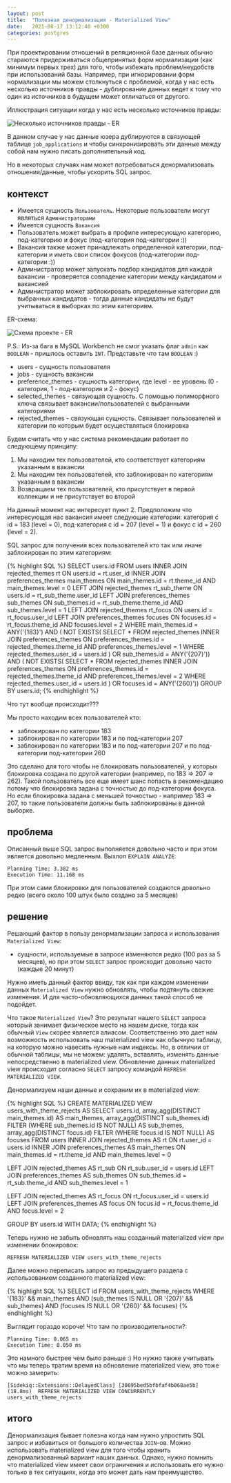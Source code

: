 ```yaml
---
layout: post
title:  "Полезная денормализация - Materialized View"
date:   2021-08-17 13:12:40 +0300
categories: postgres
---
```

При проектировании отношений в реляционной базе данных обычно стараются придерживаться общепринятых форм нормализации (как минимум первых трех) для того, чтобы избежать проблем/неудобств при использований базы. Например, при игнорировании форм нормализации мы можем столкнуться с проблемой, когда у нас есть несколько источников правды - дублирование данных ведет к тому что один из источников в будущем может отличаться от другого.

Иллюстрация ситуации когда у нас есть несколько источников правды:

![Несколько источников правды - ER](/assets/images/2021-08-17_1.png)

В данном случае у нас данные юзера дублируются в связующей таблице `job_applications` и чтобы синхронизировать эти данные между собой нам нужно писать дополнительный код.

Но в некоторых случаях нам может потребоваться денормализовать отношения/данные, чтобы ускорить SQL запрос.

## контекст

- Имеется сущность `Пользователь`. Некоторые пользователи могут являться `Aдминистраторами`
- Имеется сущность `Вакансия`
- Пользователь может выбрать в профиле интересующую категорию, под-категорию и фокус (под-категория под-категории :))
- Вакансия также может принадлежать определенной категории, под-категории и иметь свои список фокусов (под-категории под-категории :))
- Администратор может запускать подбор кандидатов для каждой вакансии - проверяется совпадение категории между кандидатом и вакансией
- Администратор может заблокировать определенные категории для выбранных кандидатов - тогда данные кандидаты не будут учитываться в выборках по этим категориям. 

ER-схема:

![Схема проекте - ER](/assets/images/2021-08-17_2.png)

P.S.: Из-за бага в MySQL Workbench не смог указать флаг `admin` как `BOOLEAN` - пришлось оставить `INT`. Представьте что там `BOOLEAN` :)

- users - сущность пользователя
- jobs - сущность вакансии
- preference_themes - сущность категории, где level - ее уровень (0 - категория, 1 - под-категория и 2 - фокус)
- selected_themes - связующая сущность. С помощью полиморфного ключа связывает вакансии/пользователей с выбранными категориями
- rejected_themes - связующая сущность. Связывает пользователей и категории по которым будет осуществляться блокировка

Будем считать что у нас система рекомендации работает по следующему принципу:
1. Мы находим тех пользователей, кто соответствует категориям указанным в вакансии
2. Мы находим тех пользователей, кто заблокирован по категориям указанным в вакансии
3. Возвращаем тех пользователей, кто присутствует в первой коллекции и не присутствует во второй

На данный момент нас интересует пункт 2. Предположим что интересующая нас вакансия имеет следующие категории: категория с id = 183 (level = 0), под-категория с id = 207 (level = 1) и фокус с id = 260 (level = 2).

SQL запрос для получения всех пользователей кто так или иначе заблокирован по этим категориям:

{% highlight SQL %}
SELECT users.id
FROM users
INNER JOIN rejected_themes rt ON users.id = rt.user_id
INNER JOIN preferences_themes main_themes ON main_themes.id = rt.theme_id AND main_themes.level = 0
LEFT JOIN rejected_themes rt_sub_theme ON users.id = rt_sub_theme.user_id
LEFT JOIN preferences_themes sub_themes ON sub_themes.id = rt_sub_theme.theme_id AND sub_themes.level = 1
LEFT JOIN rejected_themes rt_focus ON users.id = rt_focus.user_id
LEFT JOIN preferences_themes focuses ON focuses.id = rt_focus.theme_id AND focuses.level = 2
WHERE main_themes.id = ANY('{183}') AND (
  NOT EXISTS(
    SELECT *
    FROM rejected_themes
    INNER JOIN preferences_themes ON preferences_themes.id = rejected_themes.theme_id AND preferences_themes.level = 1
    WHERE rejected_themes.user_id = users.id
  ) OR sub_themes.id = ANY('{207}')) AND (
  NOT EXISTS(
    SELECT *
    FROM rejected_themes
    INNER JOIN preferences_themes ON preferences_themes.id = rejected_themes.theme_id AND preferences_themes.level = 2
    WHERE rejected_themes.user_id = users.id
  ) OR focuses.id = ANY('{260}'))
GROUP BY users.id;
{% endhighlight %}

Что тут вообще происходит???

Мы просто находим всех пользователей кто:
- заблокирован по категории 183
- заблокирован по категории 183 и по под-категории 207
- заблокирован по категории 183 и по под-категории 207 и по под-категории под-категории 260

Это сделано для того чтобы не блокировать пользователей, у которых блокировка создана по другой категории (например, по 183 => 207 => 262). Такой пользователь все еще имеет шанс попасть в рекомендацию потому что блокировка задана с точностью до под-категории фокуса. Но если блокировка задана с меньшей точностью - например 183 => 207, то такие пользователи должны быть заблокированы в данной выборке.

## проблема

Описанный выше SQL запрос выполняется довольно часто и при этом является довольно медленным. Выхлоп `EXPLAIN ANALYZE`:

```
Planning Time: 3.382 ms
Execution Time: 11.168 ms
```

При этом сами блокировки для пользователей создаются довольно редко (всего около 100 штук было создано за 5 месяцев)

## решение

Решающий фактор в пользу денормализации запроса и использования `Materialized View`:
- сущности, используемые в запросе изменяются редко (100 раз за 5 месяцев), но при этом `SELECT` запрос происходит довольно часто (каждые 20 минут)

Нужно иметь данный фактор ввиду, так как при каждом изменении данных `Materialized View` нужно обновлять, чтобы подтянуть свежие изменения. И для часто-обновляющихся данных такой способ не подойдет.

Что такое `Materialized View`? Это результат нашего `SELECT` запроса который занимает физическое место на нашем диске, тогда как обычный `View` скорее является алиасом. Соответственно это дает нам возможность использовать наш materialized view как обычную таблицу, на которую можно навесить нужные нам индексы. Но, в отличии от обычной таблицы, мы не можем: удалять, вставлять, изменять данные непосредственно в materialized view. Обновление данных materialized view происходит согласно `SELECT` запросу командой `REFRESH MATERIALIZED VIEW`.

Денормализуем наши данные и сохраним их в materialized view:

{% highlight SQL %}
CREATE MATERIALIZED VIEW users_with_theme_rejects AS
  SELECT users.id,
         array_agg(DISTINCT main_themes.id) AS main_themes,
         array_agg(DISTINCT sub_themes.id) FILTER (WHERE sub_themes.id IS NOT NULL) AS sub_themes,
         array_agg(DISTINCT focus.id) FILTER (WHERE focus.id IS NOT NULL) AS focuses
  FROM users
  INNER JOIN rejected_themes AS rt ON rt.user_id = users.id
  INNER JOIN preferences_themes AS main_themes ON main_themes.id = rt.theme_id AND main_themes.level = 0

  LEFT JOIN rejected_themes AS rt_sub ON rt_sub.user_id = users.id
  LEFT JOIN preferences_themes AS sub_themes ON sub_themes.id = rt_sub.theme_id AND sub_themes.level = 1

  LEFT JOIN rejected_themes AS rt_focus ON rt_focus.user_id = users.id
  LEFT JOIN preferences_themes AS focus ON focus.id = rt_focus.theme_id AND focus.level = 2

  GROUP BY users.id
WITH DATA;
{% endhighlight %}

Теперь нужно не забыть обновлять наш созданный materialized view при изменении блокировок:

```
REFRESH MATERIALIZED VIEW users_with_theme_rejects
```

Далее можно переписать запрос из предыдущего раздела с использованием созданного materialized view:

{% highlight SQL %}
SELECT id
FROM users_with_theme_rejects
WHERE '{183}' && main_themes AND (sub_themes IS NULL OR '{207}' && sub_themes) AND (focuses IS NULL OR '{260}' && focuses)
{% endhighlight %}

Выглядит гораздо короче! Что там по производительности?:

```
Planning Time: 0.065 ms
Execution Time: 0.050 ms
```

Это намного быстрее чем было раньше :) Но нужно также учитывать что мы теперь тратим время на обновление materialized view, это тоже можно замерить:

```
[Sidekiq::Extensions::DelayedClass] [30695bed5bfbfaf4b068ae5b] (18.8ms)  REFRESH MATERIALIZED VIEW CONCURRENTLY users_with_theme_rejects
```

## итого

Денормализация бывает полезна когда нам нужно упростить SQL запрос и избавиться от большого количества `JOIN`-ов. Можно использовать materialized view для того чтобы хранить денормализованный вариант наших данных. Однако, нужно помнить что materialized view имеет свои ограничения и использовать его нужно только в тех ситуациях, когда это может дать нам преимущество.  
